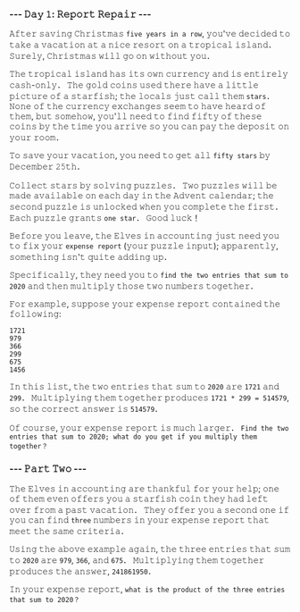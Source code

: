 ### --- 𝙳𝚊𝚢 𝟷: 𝚁𝚎𝚙𝚘𝚛𝚝 𝚁𝚎𝚙𝚊𝚒𝚛 ---

𝙰𝚏𝚝𝚎𝚛 𝚜𝚊𝚟𝚒𝚗𝚐 𝙲𝚑𝚛𝚒𝚜𝚝𝚖𝚊𝚜 `𝚏𝚒𝚟𝚎 𝚢𝚎𝚊𝚛𝚜 𝚒𝚗 𝚊 𝚛𝚘𝚠`, 𝚢𝚘𝚞'𝚟𝚎 𝚍𝚎𝚌𝚒𝚍𝚎𝚍 𝚝𝚘 𝚝𝚊𝚔𝚎 𝚊 𝚟𝚊𝚌𝚊𝚝𝚒𝚘𝚗 𝚊𝚝 𝚊 𝚗𝚒𝚌𝚎 𝚛𝚎𝚜𝚘𝚛𝚝 𝚘𝚗 𝚊 𝚝𝚛𝚘𝚙𝚒𝚌𝚊𝚕 𝚒𝚜𝚕𝚊𝚗𝚍． 𝚂𝚞𝚛𝚎𝚕𝚢, 𝙲𝚑𝚛𝚒𝚜𝚝𝚖𝚊𝚜 𝚠𝚒𝚕𝚕 𝚐𝚘 𝚘𝚗 𝚠𝚒𝚝𝚑𝚘𝚞𝚝 𝚢𝚘𝚞．

𝚃𝚑𝚎 𝚝𝚛𝚘𝚙𝚒𝚌𝚊𝚕 𝚒𝚜𝚕𝚊𝚗𝚍 𝚑𝚊𝚜 𝚒𝚝𝚜 𝚘𝚠𝚗 𝚌𝚞𝚛𝚛𝚎𝚗𝚌𝚢 𝚊𝚗𝚍 𝚒𝚜 𝚎𝚗𝚝𝚒𝚛𝚎𝚕𝚢 𝚌𝚊𝚜𝚑-𝚘𝚗𝚕𝚢． 𝚃𝚑𝚎 𝚐𝚘𝚕𝚍 𝚌𝚘𝚒𝚗𝚜 𝚞𝚜𝚎𝚍 𝚝𝚑𝚎𝚛𝚎 𝚑𝚊𝚟𝚎 𝚊 𝚕𝚒𝚝𝚝𝚕𝚎 𝚙𝚒𝚌𝚝𝚞𝚛𝚎 𝚘𝚏 𝚊 𝚜𝚝𝚊𝚛𝚏𝚒𝚜𝚑; 𝚝𝚑𝚎 𝚕𝚘𝚌𝚊𝚕𝚜 𝚓𝚞𝚜𝚝 𝚌𝚊𝚕𝚕 𝚝𝚑𝚎𝚖 `𝚜𝚝𝚊𝚛𝚜`． 𝙽𝚘𝚗𝚎 𝚘𝚏 𝚝𝚑𝚎 𝚌𝚞𝚛𝚛𝚎𝚗𝚌𝚢 𝚎𝚡𝚌𝚑𝚊𝚗𝚐𝚎𝚜 𝚜𝚎𝚎𝚖 𝚝𝚘 𝚑𝚊𝚟𝚎 𝚑𝚎𝚊𝚛𝚍 𝚘𝚏 𝚝𝚑𝚎𝚖, 𝚋𝚞𝚝 𝚜𝚘𝚖𝚎𝚑𝚘𝚠, 𝚢𝚘𝚞'𝚕𝚕 𝚗𝚎𝚎𝚍 𝚝𝚘 𝚏𝚒𝚗𝚍 𝚏𝚒𝚏𝚝𝚢 𝚘𝚏 𝚝𝚑𝚎𝚜𝚎 𝚌𝚘𝚒𝚗𝚜 𝚋𝚢 𝚝𝚑𝚎 𝚝𝚒𝚖𝚎 𝚢𝚘𝚞 𝚊𝚛𝚛𝚒𝚟𝚎 𝚜𝚘 𝚢𝚘𝚞 𝚌𝚊𝚗 𝚙𝚊𝚢 𝚝𝚑𝚎 𝚍𝚎𝚙𝚘𝚜𝚒𝚝 𝚘𝚗 𝚢𝚘𝚞𝚛 𝚛𝚘𝚘𝚖．

𝚃𝚘 𝚜𝚊𝚟𝚎 𝚢𝚘𝚞𝚛 𝚟𝚊𝚌𝚊𝚝𝚒𝚘𝚗, 𝚢𝚘𝚞 𝚗𝚎𝚎𝚍 𝚝𝚘 𝚐𝚎𝚝 𝚊𝚕𝚕 `𝚏𝚒𝚏𝚝𝚢 𝚜𝚝𝚊𝚛𝚜` 𝚋𝚢 𝙳𝚎𝚌𝚎𝚖𝚋𝚎𝚛 𝟸𝟻𝚝𝚑．

𝙲𝚘𝚕𝚕𝚎𝚌𝚝 𝚜𝚝𝚊𝚛𝚜 𝚋𝚢 𝚜𝚘𝚕𝚟𝚒𝚗𝚐 𝚙𝚞𝚣𝚣𝚕𝚎𝚜． 𝚃𝚠𝚘 𝚙𝚞𝚣𝚣𝚕𝚎𝚜 𝚠𝚒𝚕𝚕 𝚋𝚎 𝚖𝚊𝚍𝚎 𝚊𝚟𝚊𝚒𝚕𝚊𝚋𝚕𝚎 𝚘𝚗 𝚎𝚊𝚌𝚑 𝚍𝚊𝚢 𝚒𝚗 𝚝𝚑𝚎 𝙰𝚍𝚟𝚎𝚗𝚝 𝚌𝚊𝚕𝚎𝚗𝚍𝚊𝚛; 𝚝𝚑𝚎 𝚜𝚎𝚌𝚘𝚗𝚍 𝚙𝚞𝚣𝚣𝚕𝚎 𝚒𝚜 𝚞𝚗𝚕𝚘𝚌𝚔𝚎𝚍 𝚠𝚑𝚎𝚗 𝚢𝚘𝚞 𝚌𝚘𝚖𝚙𝚕𝚎𝚝𝚎 𝚝𝚑𝚎 𝚏𝚒𝚛𝚜𝚝． 𝙴𝚊𝚌𝚑 𝚙𝚞𝚣𝚣𝚕𝚎 𝚐𝚛𝚊𝚗𝚝𝚜 `𝚘𝚗𝚎 𝚜𝚝𝚊𝚛`． 𝙶𝚘𝚘𝚍 𝚕𝚞𝚌𝚔！

𝙱𝚎𝚏𝚘𝚛𝚎 𝚢𝚘𝚞 𝚕𝚎𝚊𝚟𝚎, 𝚝𝚑𝚎 𝙴𝚕𝚟𝚎𝚜 𝚒𝚗 𝚊𝚌𝚌𝚘𝚞𝚗𝚝𝚒𝚗𝚐 𝚓𝚞𝚜𝚝 𝚗𝚎𝚎𝚍 𝚢𝚘𝚞 𝚝𝚘 𝚏𝚒𝚡 𝚢𝚘𝚞𝚛 `𝚎𝚡𝚙𝚎𝚗𝚜𝚎 𝚛𝚎𝚙𝚘𝚛𝚝` (𝚢𝚘𝚞𝚛 𝚙𝚞𝚣𝚣𝚕𝚎 𝚒𝚗𝚙𝚞𝚝); 𝚊𝚙𝚙𝚊𝚛𝚎𝚗𝚝𝚕𝚢, 𝚜𝚘𝚖𝚎𝚝𝚑𝚒𝚗𝚐 𝚒𝚜𝚗'𝚝 𝚚𝚞𝚒𝚝𝚎 𝚊𝚍𝚍𝚒𝚗𝚐 𝚞𝚙．

𝚂𝚙𝚎𝚌𝚒𝚏𝚒𝚌𝚊𝚕𝚕𝚢, 𝚝𝚑𝚎𝚢 𝚗𝚎𝚎𝚍 𝚢𝚘𝚞 𝚝𝚘 `𝚏𝚒𝚗𝚍 𝚝𝚑𝚎 𝚝𝚠𝚘 𝚎𝚗𝚝𝚛𝚒𝚎𝚜 𝚝𝚑𝚊𝚝 𝚜𝚞𝚖 𝚝𝚘 𝟸𝟶𝟸𝟶` 𝚊𝚗𝚍 𝚝𝚑𝚎𝚗 𝚖𝚞𝚕𝚝𝚒𝚙𝚕𝚢 𝚝𝚑𝚘𝚜𝚎 𝚝𝚠𝚘 𝚗𝚞𝚖𝚋𝚎𝚛𝚜 𝚝𝚘𝚐𝚎𝚝𝚑𝚎𝚛．

𝙵𝚘𝚛 𝚎𝚡𝚊𝚖𝚙𝚕𝚎, 𝚜𝚞𝚙𝚙𝚘𝚜𝚎 𝚢𝚘𝚞𝚛 𝚎𝚡𝚙𝚎𝚗𝚜𝚎 𝚛𝚎𝚙𝚘𝚛𝚝 𝚌𝚘𝚗𝚝𝚊𝚒𝚗𝚎𝚍 𝚝𝚑𝚎 𝚏𝚘𝚕𝚕𝚘𝚠𝚒𝚗𝚐:

```
𝟷𝟽𝟸𝟷
𝟿𝟽𝟿
𝟹𝟼𝟼
𝟸𝟿𝟿
𝟼𝟽𝟻
𝟷𝟺𝟻𝟼
```

𝙸𝚗 𝚝𝚑𝚒𝚜 𝚕𝚒𝚜𝚝, 𝚝𝚑𝚎 𝚝𝚠𝚘 𝚎𝚗𝚝𝚛𝚒𝚎𝚜 𝚝𝚑𝚊𝚝 𝚜𝚞𝚖 𝚝𝚘 `𝟸𝟶𝟸𝟶` 𝚊𝚛𝚎 `𝟷𝟽𝟸𝟷` 𝚊𝚗𝚍 `𝟸𝟿𝟿`． 𝙼𝚞𝚕𝚝𝚒𝚙𝚕𝚢𝚒𝚗𝚐 𝚝𝚑𝚎𝚖 𝚝𝚘𝚐𝚎𝚝𝚑𝚎𝚛 𝚙𝚛𝚘𝚍𝚞𝚌𝚎𝚜 `𝟷𝟽𝟸𝟷 * 𝟸𝟿𝟿 = 𝟻𝟷𝟺𝟻𝟽𝟿`, 𝚜𝚘 𝚝𝚑𝚎 𝚌𝚘𝚛𝚛𝚎𝚌𝚝 𝚊𝚗𝚜𝚠𝚎𝚛 𝚒𝚜 `𝟻𝟷𝟺𝟻𝟽𝟿`．

𝙾𝚏 𝚌𝚘𝚞𝚛𝚜𝚎, 𝚢𝚘𝚞𝚛 𝚎𝚡𝚙𝚎𝚗𝚜𝚎 𝚛𝚎𝚙𝚘𝚛𝚝 𝚒𝚜 𝚖𝚞𝚌𝚑 𝚕𝚊𝚛𝚐𝚎𝚛． `𝙵𝚒𝚗𝚍 𝚝𝚑𝚎 𝚝𝚠𝚘 𝚎𝚗𝚝𝚛𝚒𝚎𝚜 𝚝𝚑𝚊𝚝 𝚜𝚞𝚖 𝚝𝚘 𝟸𝟶𝟸𝟶; 𝚠𝚑𝚊𝚝 𝚍𝚘 𝚢𝚘𝚞 𝚐𝚎𝚝 𝚒𝚏 𝚢𝚘𝚞 𝚖𝚞𝚕𝚝𝚒𝚙𝚕𝚢 𝚝𝚑𝚎𝚖 𝚝𝚘𝚐𝚎𝚝𝚑𝚎𝚛？`

### --- 𝙿𝚊𝚛𝚝 𝚃𝚠𝚘 ---

𝚃𝚑𝚎 𝙴𝚕𝚟𝚎𝚜 𝚒𝚗 𝚊𝚌𝚌𝚘𝚞𝚗𝚝𝚒𝚗𝚐 𝚊𝚛𝚎 𝚝𝚑𝚊𝚗𝚔𝚏𝚞𝚕 𝚏𝚘𝚛 𝚢𝚘𝚞𝚛 𝚑𝚎𝚕𝚙; 𝚘𝚗𝚎 𝚘𝚏 𝚝𝚑𝚎𝚖 𝚎𝚟𝚎𝚗 𝚘𝚏𝚏𝚎𝚛𝚜 𝚢𝚘𝚞 𝚊 𝚜𝚝𝚊𝚛𝚏𝚒𝚜𝚑 𝚌𝚘𝚒𝚗 𝚝𝚑𝚎𝚢 𝚑𝚊𝚍 𝚕𝚎𝚏𝚝 𝚘𝚟𝚎𝚛 𝚏𝚛𝚘𝚖 𝚊 𝚙𝚊𝚜𝚝 𝚟𝚊𝚌𝚊𝚝𝚒𝚘𝚗． 𝚃𝚑𝚎𝚢 𝚘𝚏𝚏𝚎𝚛 𝚢𝚘𝚞 𝚊 𝚜𝚎𝚌𝚘𝚗𝚍 𝚘𝚗𝚎 𝚒𝚏 𝚢𝚘𝚞 𝚌𝚊𝚗 𝚏𝚒𝚗𝚍 `𝚝𝚑𝚛𝚎𝚎` 𝚗𝚞𝚖𝚋𝚎𝚛𝚜 𝚒𝚗 𝚢𝚘𝚞𝚛 𝚎𝚡𝚙𝚎𝚗𝚜𝚎 𝚛𝚎𝚙𝚘𝚛𝚝 𝚝𝚑𝚊𝚝 𝚖𝚎𝚎𝚝 𝚝𝚑𝚎 𝚜𝚊𝚖𝚎 𝚌𝚛𝚒𝚝𝚎𝚛𝚒𝚊．

𝚄𝚜𝚒𝚗𝚐 𝚝𝚑𝚎 𝚊𝚋𝚘𝚟𝚎 𝚎𝚡𝚊𝚖𝚙𝚕𝚎 𝚊𝚐𝚊𝚒𝚗, 𝚝𝚑𝚎 𝚝𝚑𝚛𝚎𝚎 𝚎𝚗𝚝𝚛𝚒𝚎𝚜 𝚝𝚑𝚊𝚝 𝚜𝚞𝚖 𝚝𝚘 `𝟸𝟶𝟸𝟶` 𝚊𝚛𝚎 `𝟿𝟽𝟿`, `𝟹𝟼𝟼`, 𝚊𝚗𝚍 `𝟼𝟽𝟻`． 𝙼𝚞𝚕𝚝𝚒𝚙𝚕𝚢𝚒𝚗𝚐 𝚝𝚑𝚎𝚖 𝚝𝚘𝚐𝚎𝚝𝚑𝚎𝚛 𝚙𝚛𝚘𝚍𝚞𝚌𝚎𝚜 𝚝𝚑𝚎 𝚊𝚗𝚜𝚠𝚎𝚛, `𝟸𝟺𝟷𝟾𝟼𝟷𝟿𝟻𝟶`．

𝙸𝚗 𝚢𝚘𝚞𝚛 𝚎𝚡𝚙𝚎𝚗𝚜𝚎 𝚛𝚎𝚙𝚘𝚛𝚝, `𝚠𝚑𝚊𝚝 𝚒𝚜 𝚝𝚑𝚎 𝚙𝚛𝚘𝚍𝚞𝚌𝚝 𝚘𝚏 𝚝𝚑𝚎 𝚝𝚑𝚛𝚎𝚎 𝚎𝚗𝚝𝚛𝚒𝚎𝚜 𝚝𝚑𝚊𝚝 𝚜𝚞𝚖 𝚝𝚘 𝟸𝟶𝟸𝟶？`